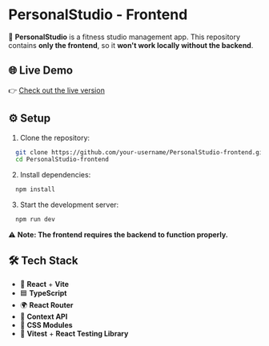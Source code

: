 # PersonalStudio - Frontend  

🚀 **PersonalStudio** is a fitness studio management app. This repository contains **only the frontend**, so it **won't work locally without the backend**.  

## 🌐 Live Demo  
👉 [Check out the live version](https://trener.byst.re/)

## ⚙️ Setup  

1. Clone the repository:  
```bash
  git clone https://github.com/your-username/PersonalStudio-frontend.git  
  cd PersonalStudio-frontend  
```

2. Install dependencies:
```bash
  npm install  
```

3. Start the development server:
```bash
  npm run dev
```

⚠️ **Note: The frontend requires the backend to function properly.**

## 🛠 Tech Stack  

- 🚀 **React** + **Vite**  
- 🟦 **TypeScript**  
- 🌍 **React Router**  
- 🧠 **Context API**  
- 🎨 **CSS Modules**  
- 🧪 **Vitest** + **React Testing Library**  
